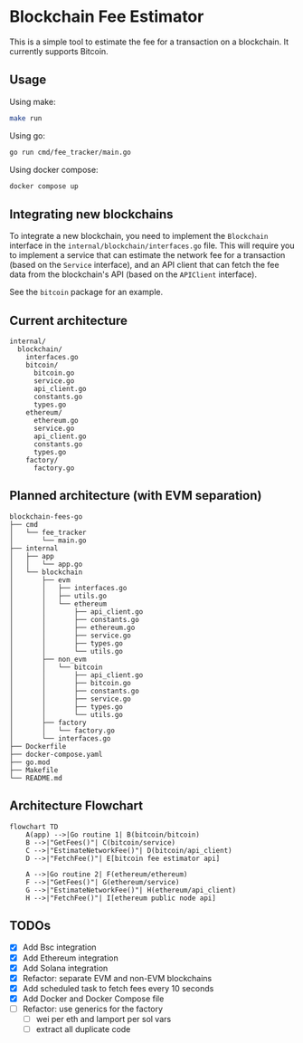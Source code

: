 # Blockchain Fee Estimator

This is a simple tool to estimate the fee for a transaction on a blockchain. It currently supports Bitcoin.

## Usage

Using make:

```bash
make run
```

Using go:

```bash
go run cmd/fee_tracker/main.go
```

Using docker compose:

```bash
docker compose up
```

## Integrating new blockchains

To integrate a new blockchain, you need to implement the `Blockchain` interface in the `internal/blockchain/interfaces.go` file. This will require you to implement a service that can estimate the network fee for a transaction (based on the `Service` interface), and an API client that can fetch the fee data from the blockchain's API (based on the `APIClient` interface).

See the `bitcoin` package for an example.

## Current architecture

```
internal/
  blockchain/
    interfaces.go
    bitcoin/
      bitcoin.go
      service.go
      api_client.go
      constants.go
      types.go
    ethereum/
      ethereum.go
      service.go
      api_client.go
      constants.go
      types.go
    factory/
      factory.go
```

## Planned architecture (with EVM separation)

```
blockchain-fees-go
├── cmd
│   └── fee_tracker
│       └── main.go
├── internal
│   ├── app
│   │   └── app.go
│   └── blockchain
│       ├── evm
│       │   ├── interfaces.go
│       │   ├── utils.go
│       │   └── ethereum
│       │       ├── api_client.go
│       │       ├── constants.go
│       │       ├── ethereum.go
│       │       ├── service.go
│       │       ├── types.go
│       │       └── utils.go
│       ├── non_evm
│       │   └── bitcoin
│       │       ├── api_client.go
│       │       ├── bitcoin.go
│       │       ├── constants.go
│       │       ├── service.go
│       │       ├── types.go
│       │       └── utils.go
│       ├── factory
│       │   └── factory.go
│       └── interfaces.go
├── Dockerfile
├── docker-compose.yaml
├── go.mod
├── Makefile
└── README.md
```

## Architecture Flowchart

```mermaid
flowchart TD
    A(app) -->|Go routine 1| B(bitcoin/bitcoin)
    B -->|"GetFees()"| C(bitcoin/service)
    C -->|"EstimateNetworkFee()"| D(bitcoin/api_client)
    D -->|"FetchFee()"| E[bitcoin fee estimator api]

    A -->|Go routine 2| F(ethereum/ethereum)
    F -->|"GetFees()"| G(ethereum/service)
    G -->|"EstimateNetworkFee()"| H(ethereum/api_client)
    H -->|"FetchFee()"| I[ethereum public node api]
```

## TODOs

- [x] Add Bsc integration
- [x] Add Ethereum integration
- [x] Add Solana integration
- [x] Refactor: separate EVM and non-EVM blockchains
- [x] Add scheduled task to fetch fees every 10 seconds
- [x] Add Docker and Docker Compose file
- [ ] Refactor: use generics for the factory
  - [ ] wei per eth and lamport per sol vars
  - [ ] extract all duplicate code
